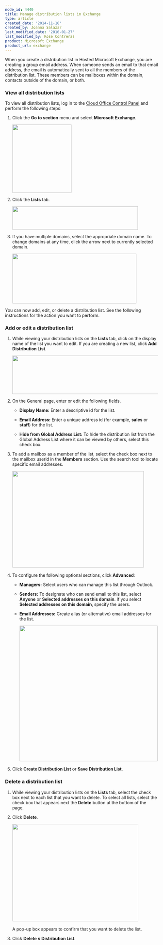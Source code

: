 ```yaml
---
node_id: 4440
title: Manage distribution lists in Exchange
type: article
created_date: '2014-11-18'
created_by: Joanna Salazar
last_modified_date: '2016-01-27'
last_modified_by: Rose Contreras
product: Microsoft Exchange
product_url: exchange
---
```


When you create a distribution list in Hosted Microsoft Exchange,
you are creating a group email address.
When someone sends an email to that email address,
the email is automatically sent to all the members of the distribution list.
These members can be mailboxes within the domain,
contacts outside of the domain, or both.

### View all distribution lists

To view all distribution lists, log in to the [Cloud Office Control Panel](https://cp.rackspace.com/) and perform the following steps:

1. Click the **Go to section** menu and select **Microsoft Exchange**.

    <img alt="" height="225" src="https://8026b2e3760e2433679c-fffceaebb8c6ee053c935e8915a3fbe7.ssl.cf2.rackcdn.com/field/image/dl1.png" width="195"  />

2. Click the **Lists** tab.

	<img alt="" height="77" src="https://8026b2e3760e2433679c-fffceaebb8c6ee053c935e8915a3fbe7.ssl.cf2.rackcdn.com/field/image/DL6.png" width="414"  />

3. If you have multiple domains, select the appropriate domain name. To change domains at any time, click the arrow next to currently selected domain.

    <img alt="" height="164" src="https://8026b2e3760e2433679c-fffceaebb8c6ee053c935e8915a3fbe7.ssl.cf2.rackcdn.com/field/image/DL7.png" width="409"  />

You can now add, edit, or delete a distribution list. See the following instructions for the action you want to perform.

### Add or edit a distribution list

1. While viewing your distribution lists on the **Lists** tab, click on the display name of the list you want to edit. If you are creating a new list, click **Add Distribution List**.

	<img alt="" height="127" src="https://8026b2e3760e2433679c-fffceaebb8c6ee053c935e8915a3fbe7.ssl.cf2.rackcdn.com/field/image/DL11.png" width="552"  />

2. On the General page, enter or edit the following fields.

    - **Display Name:** Enter a descriptive id for the list.

    - **Email Address:** Enter a unique address id (for example, **sales** or **staff**) for the list.

    - **Hide from Global Address List:** To hide the distribution list from the Global Address List where it can be viewed by others, select this check box.

3. To add a mailbox as a member of the list, select the check box next to the mailbox userid in the **Members** section. Use the search tool to locate specific email addresses.

	<img alt="" height="318" src="https://8026b2e3760e2433679c-fffceaebb8c6ee053c935e8915a3fbe7.ssl.cf2.rackcdn.com/field/image/DL8.png" width="433"  />&ZeroWidthSpace;

4. To configure the following optional sections, click **Advanced**:

    - **Managers:** Select users who can manage this list through Outlook.

    - **Senders:** To designate who can send email to this list, select **Anyone** or **Selected addresses on this domain**. If you select **Selected addresses on this domain**, specify the users.

    - **Email Addresses:** Create alias (or alternative) email addresses for the list.

		&ZeroWidthSpace;<img alt="" height="447" src="https://8026b2e3760e2433679c-fffceaebb8c6ee053c935e8915a3fbe7.ssl.cf2.rackcdn.com/field/image/DL9_0.png" width="455"  />

5. Click **Create Distribution List** or **Save Distribution List**.

### Delete a distribution list

1. While viewing your distribution lists on the **Lists** tab, select the check box next to each list that you want to delete. To select all lists, select the check box that appears next the **Delete** button at the bottom of the page.

2. Click **Delete**.

    <img alt="" height="321" src="https://8026b2e3760e2433679c-fffceaebb8c6ee053c935e8915a3fbe7.ssl.cf2.rackcdn.com/field/image/DL10.png" width="415"  />&ZeroWidthSpace;

    A pop-up box appears to confirm that you want to delete the list.

3. Click **Delete *n* Distribution List**.
